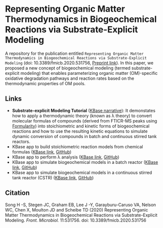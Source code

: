 # Representing Organic Matter Thermodynamics in Biogeochemical Reactions via Substrate-Explicit Modeling

A repository for the publication entitled ``Representing Organic Matter Thermodynamics in Biogeochemical Reactions via Substrate-Explicit Modeling`` (doi: 10.3389/fmicb.2020.531756, [Preprint link](https://www.biorxiv.org/content/10.1101/2020.02.27.968669v1)). In this paper, we proposed a new concept of biogeochemical modeling (termed substrate-explicit modeling) that enables parameterizing organic matter (OM)-specific oxidative degradation pathways and reaction rates based on the thermodynamic properties of OM pools.

## Links
* <b>Substrate-explicit Modeling Tutorial</b> ([KBase narrative](https://kbase.us/n/65526/69/)): It demonstates how to apply a thermodynamic theory (known as λ theory) to convert molecular formulas of compounds (derived from FTICR-MS peaks using [Formularity](https://omics.pnl.gov/software/formularity)) into stoichiometric and kinetic forms of biogeochemical reactions and how to use the resulting kinetic equations to simulate dynamic conversion of compounds in batch and continuous stirred tank reactors.
* KBase app to build stoichiometric reaction models from chemical formulas ([KBase link](https://narrative.kbase.us/#appcatalog/app/ThermoStoichWizard/run_ThermoStoichWizard/), [GitHub](https://github.com/coldfire79/ThermoStoichWizard))
* KBase app to perform λ analysis ([KBase link](https://narrative.kbase.us/#catalog/apps/ThermoStoichWizard/run_lambda_analysis/), [GitHub](https://github.com/coldfire79/ThermoStoichWizard))
* KBase app to simulate biogeochemical models in a batch reactor ([KBase link](https://narrative.kbase.us/#appcatalog/app/BatchBiogeochemicalReactionModel/run_BatchBiogeochemicalReactionModel/), [GitHub](https://github.com/coldfire79/BatchBiogeochemicalReactionModel))
* KBase app to simulate biogeochemical models in a continuous stirred tank reactor (CSTR) ([KBase link](https://narrative.kbase.us/#catalog/apps/BatchBiogeochemicalReactionModel/run_cstr/), [GitHub](https://github.com/coldfire79/BatchBiogeochemicalReactionModel))

## Citation
Song H -S, Stegen JC, Graham EB, Lee J -Y, Garayburu-Caruso VA, Nelson WC, Chen X, Moulton JD and Scheibe TD (2020) Representing Organic Matter Thermodynamics in Biogeochemical Reactions via Substrate-Explicit Modeling. <i>Front. Microbiol.</i> 11:531756. doi: 10.3389/fmicb.2020.531756
